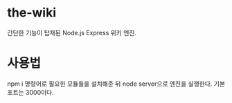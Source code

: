 # the-wiki
간단한 기능이 탑재된 Node.js Express 위키 엔진.
# 사용법
npm i 명령어로 필요한 모듈들을 설치해준 뒤 node server으로 엔진을 실행한다. 기본 포트는 3000이다.
